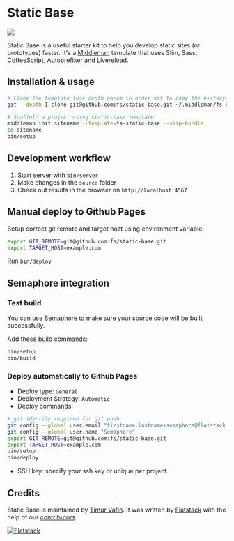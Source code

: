 # Static Base

![](https://semaphoreapp.com/api/v1/projects/09043b51-d38e-4bb9-ac3e-385ef0aebaeb/120867/shields_badge.png)

Static Base is a useful starter kit to help you develop static sites (or prototypes) faster.
It's a [Middleman](https://middlemanapp.com/) template that uses Slim, Sass, CoffeeScript, Autoprefixer and Livereload.

## Installation & usage

```bash
# Clone the template (use depth param in order not to copy the history)
git --depth 1 clone git@github.com:fs/static-base.git ~/.middleman/fs-static-base

# Scaffold a project using static-base template
middleman init sitename --template=fs-static-base --skip-bundle
cd sitename
bin/setup
```

## Development workflow

1. Start server with `bin/server`
2. Make changes in the `source` folder
3. Check out results in the browser on `http://localhost:4567`

## Manual deploy to Github Pages

Setup correct git remote and target host using environment variable:

```bash
export GIT_REMOTE=git@github.com:fs/static-base.git
export TARGET_HOST=example.com
```

Run `bin/deploy`

## Semaphore integration

### Test build

You can use [Semaphore](https://semaphoreci.com) to make sure your source code
will be built successfully.

Add these build commands:

```bash
bin/setup
bin/build
```

### Deploy automatically to Github Pages

* Deploy type: `General`
* Deployment Strategy: `Automatic`
* Deploy commands:

```bash
# git identity required for git push
git config --global user.email "firstname.lastname+semaphore@flatstack.com"
git config --global user.name "Semaphore"
export GIT_REMOTE=git@github.com:fs/static-base.git
export TARGET_HOST=example.com
bin/setup
bin/deploy
```
* SSH key: specify your ssh key or unique per project.


## Credits

Static Base is maintained by [Timur Vafin](http://github.com/timurvafin).
It was written by [Flatstack](http://www.flatstack.com) with the help of our
[contributors](http://github.com/fs/static-base/contributors).

[![Flatstack](https://avatars0.githubusercontent.com/u/15136?v=2&s=200)](http://www.flatstack.com)
